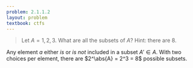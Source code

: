 ```yaml
---
problem: 2.1.1.2
layout: problem
textbook: ctfs
---
```


> Let $A = {1,2,3}$. What are all the subsets of $A$? Hint: there are 8.  

Any element $a$ either _is_ or _is not_ included in a subset $A' \in A$. With
two choices per element, there are $2^\abs{A} = 2^3 = 8$ possible subsets.

